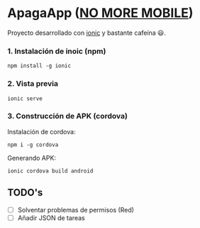 # ApagaApp ([NO MORE MOBILE](https://hackforgood.net/no-more-mobile/))
Proyecto desarrollado con [ionic](https://ionicframework.com/) y bastante cafeína :smiley:.

### 1. Instalación de inoic (npm)
```
npm install -g ionic
```

### 2. Vista previa
```
ionic serve
```

### 3. Construcción de APK (cordova)
Instalación de cordova:
```
npm i -g cordova
```

Generando APK:
```
ionic cordova build android
```

## TODO's
* [ ] Solventar problemas de permisos (Red)
* [ ] Añadir JSON de tareas
